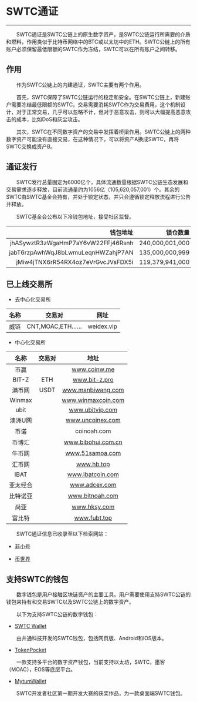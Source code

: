 # SWTC通证

***

&emsp;&emsp;SWTC通证是SWTC公链上的原生数字资产，是SWTC公链运行所需要的介质和燃料，作用类似于比特币网络中的BTC或以太坊中的ETH。SWTC公链上的所有账户必须保留最低限额的SWTC作为冻结，SWTC可以在所有账户之间转移。

## 作用

&emsp;&emsp;作为SWTC公链上的内建通证，SWTC主要有两个作用。

&emsp;&emsp;首先，SWTC保障了SWTC公链运行的稳定和安全。在SWTC公链上，新建账户需要冻结最低限额的SWTC，交易需要消耗SWTC作为交易费用，这个机制设计，对于正常交易，几乎可以忽略不计，但对于恶意攻击，则可以大幅提高恶意攻击的成本，比如DoS和灰尘攻击。

&emsp;&emsp;其次，SWTC在不同数字资产的交易中发挥着桥梁作用。SWTC公链上的两种数字资产可能没有直接交易，在这种情况下，可以将资产A换成SWTC，再将SWTC交换成资产B。

## 通证发行

&emsp;&emsp;SWTC发行总量固定为6000亿个，具体流通数量根据SWTC公链生态发展和交易需求逐步释放，目前流通量约为1056亿（105,620,057,001）个。其余的SWTC由SWTC基金会持有，并处于锁定状态，并只会遵循锁定释放流程进行公告并释放。

&emsp;&emsp;SWTC基金会公布以下冷钱包地址，接受社区监督。

| 钱包地址 | 锁仓数量 |
| -: | -: |
| jhASywztR3zWgaHmP7aY6vW22FFj46Rsnh | 240,000,001,000 |
| jabT6rzpAwhWqJ8bLwmuLeqnHWZahjP7AN | 135,000,000,999 |
| jMiw4jTNX6rR54RX4oz7eVrGvcJVsFDX5i | 119,379,941,000 |

## 已上线交易所

* 去中心化交易所

| 名称 | 交易对 | 网址 |
| :-: | :-: | :-: |
| 威链 | CNT,MOAC,ETH…… | weidex.vip |

* 中心化交易所

名称|交易对|地址
:-:|:-:|:-:
币赢||www.coinw.me
BIT-Z|ETH|www.bit-z.pro
满币网|USDT|www.manbiwang.com
Winmax||www.winmaxcoin.com
ubit||www.ubitvip.com
澳洲U网||www.uncoinex.com
币诺||coinoah.com
币博汇||www.bibohui.com.cn
牛币网||www.51samoa.com
汇币网||www.hb.top
IBAT||www.ibatcoin.com
亚太经合||www.adcex.com
比特诺亚||www.bitnoah.com
尚亚||www.hksy.com
富比特||www.fubt.top

&emsp;&emsp;SWTC通证信息已收录至以下检索网站：

* [非小号](https://www.feixiaohao.com/currencies/swtc/)

* [币世界](http://www.bishijie.com/hangqing/coin/swtc/)

## 支持SWTC的钱包

&emsp;&emsp;数字钱包是用户接触区块链资产的主要工具。用户需要使用支持SWTC公链的钱包来持有和交易SWTC以及SWTC公链上的数字资产。

&emsp;&emsp;以下为支持SWTC公链的数字钱包：

* [SWTC Wallet](https://app.swtc.pro)

&emsp;&emsp;由井通科技开发的SWTC钱包，包括网页版、Android和iOS版本。

* [TokenPocket](https://www.mytokenpocket.vip/)

&emsp;&emsp;一款支持多平台的数字资产钱包，当前支持以太坊，SWTC，墨客（MOAC），EOS等底层平台。

* [MytumWallet](http://www.bbswtc.com/forum.php?mod=viewthread&tid=381&extra=page%3D1)

&emsp;&emsp;SWTC开发者社区第一期开发大赛的获奖作品，为一款桌面端SWTC钱包。
